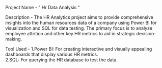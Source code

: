 Project Name - " Hr Data Analysis "

Description - The HR Analytics project aims to provide comprehensive insights into the human resources data of a company using Power BI for visualization and SQL for data testing. The primary focus is to analyze employee attrition and other key HR metrics to aid in strategic decision-making.

Tool Used - 1.Power BI: For creating interactive and visually appealing dashboards that display various HR metrics.                                                                     
                      2.SQL: For querying the HR database to test the data.
